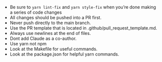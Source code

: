 - Be sure to `yarn lint-fix` and `yarn style-fix` when you’re done making a series of code changes
- All changes should be pushed into a PR first.
- Never push directly to the main branch.
- Use the PR template that is located in .github/pull_request_template.md.
- Always use newlines at the end of files.
- Dont add Claude as a co-author.
- Use yarn not npm
- Look at the Makefile for useful commands.
- Look at the package.json for helpful yarn commands.
